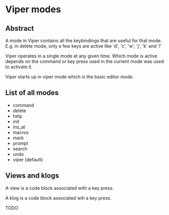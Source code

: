 # Viper modes

## Abstract

A mode in Viper contains all the keybindings that are useful for that mode. E.g. in
delete mode, only a few keys are active like 'd', 'c', 'w', 'j', 'k' and 'l'

Viper operates in a single mode at any given time. Which mode is active depends on the
command or key press used in the current mode was used to activate it.

Viper starts up in viper mode which is the basic editor mode.

## List of all modes


- command
- delete
- help
- init
- ins_at
- macros
- mark
- prompt
- search
- undo
- viper (default)


## Views and klogs

A view is a code block associated with a key press.

A klog is a code block associated wih a key press.

TODO
